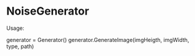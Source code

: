 # NoiseGenerator
Usage:

generator = Generator()
generator.GenerateImage(imgHeigth, imgWidth, type, path)
